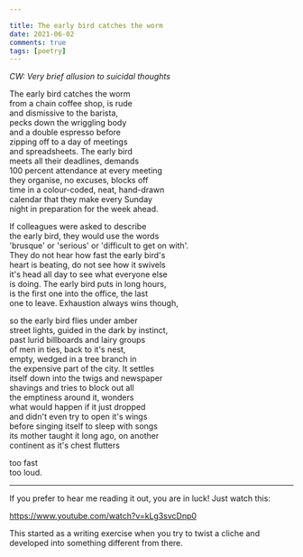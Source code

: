 ```yaml
---

title: The early bird catches the worm
date: 2021-06-02
comments: true
tags: [poetry]
---
```

*CW: Very brief allusion to suicidal thoughts*

The early bird catches the worm   
from a chain coffee shop, is rude  
and dismissive to the barista,  
pecks down the wriggling body  
and a double espresso before   
zipping off to a day of meetings  
and spreadsheets. The early bird  
meets all their deadlines, demands  
100 percent attendance at every meeting  
they organise, no excuses, blocks off  
time in a colour-coded, neat, hand-drawn  
calendar that they make every Sunday  
night in preparation for the week ahead.  

<!--more-->

If colleagues were asked to describe  
the early bird, they would use the words  
'brusque' or 'serious' or 'difficult to get on with'.  
They do not hear how fast the early bird's  
heart is beating, do not see how it swivels   
it's head all day to see what everyone else  
is doing. The early bird puts in long hours,   
is the first one into the office, the last  
one to leave. Exhaustion always wins though,  

so the early bird flies under amber   
street lights, guided in the dark by instinct,  
past lurid billboards and lairy groups  
of men in ties, back to it's nest,  
empty, wedged in a tree branch in   
the expensive part of the city. It settles  
itself down into the twigs and newspaper  
shavings and tries to block out all   
the emptiness around it, wonders  
what would happen if it just dropped  
and didn't even try to open it's wings  
before singing itself to sleep with songs  
its mother taught it long ago, on another   
continent as it's chest flutters  

too fast  
too loud.

---

If you prefer to hear me reading it out, you are in luck! Just watch this:

https://www.youtube.com/watch?v=kLg3svcDnp0

This started as a writing exercise when you try to twist a cliche and developed into something different from there.
